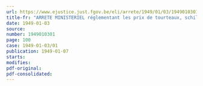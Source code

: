 ```yaml
---
url: https://www.ejustice.just.fgov.be/eli/arrete/1949/01/03/1949010301/justel
title-fr: "ARRETE MINISTERIEL réglementant les prix de tourteaux, schilfers, schroots et farines d'extraction, destinés à l'alimentation du bétail"
date: 1949-01-03
source:
number: 1949010301
page: 100
case: 1949-01-03/01
publication: 1949-01-07
starts:
modifies:
pdf-original:
pdf-consolidated:
---
```


